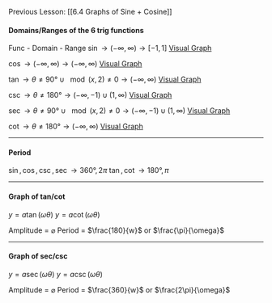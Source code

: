 Previous Lesson: [[6.4 Graphs of Sine + Cosine]]

#### Domains/Ranges of the 6 trig functions
Func -  Domain -   Range
$\sin \to (-\infty,\infty) \to [-1,1]$
[Visual Graph](https://www.desmos.com/calculator/i0cldmn9nc)

$\cos \to (-\infty,\infty) \to (-\infty,\infty)$
[Visual Graph](https://www.desmos.com/calculator/gyastp7ab0)

$\tan \to \theta \neq 90°\cup\mod(x,2)\neq0 \to (-\infty,\infty)$
[Visual Graph](https://www.desmos.com/calculator/iylqp5pbtl)

$\csc \to \theta \neq 180° \to (-\infty,-1)\cup(1,\infty)$
[Visual Graph](https://www.desmos.com/calculator/7lhbuevakc)

$\sec \to \theta \neq 90°\cup\mod(x,2)\neq0 \to (-\infty,-1)\cup(1,\infty)$
[Visual Graph](https://www.desmos.com/calculator/u1j40oajtb)

$\cot \to \theta \neq 180° \to (-\infty,\infty)$
[Visual Graph](https://www.desmos.com/calculator/uqff0tx5if)


---

#### Period
$\sin, \cos, \csc, \sec \to 360°, 2\pi$
$\tan, \cot \to 180°, \pi$

---

#### Graph of tan/cot
$y = a\tan(\omega \theta)$
$y = a\cot(\omega \theta)$

Amplitude = $\varnothing$
Period = $\frac{180}{w}$ or $\frac{\pi}{\omega}$


---

#### Graph of sec/csc
$y = a\sec(\omega \theta)$
$y = a\csc(\omega \theta)$

Amplitude = $\varnothing$
Period = $\frac{360}{w}$ or $\frac{2\pi}{\omega}$

